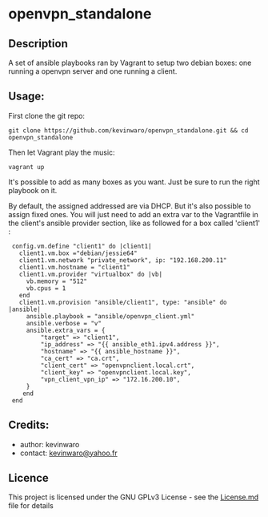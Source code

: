 
# openvpn_standalone

## Description

A set of ansible playbooks ran by Vagrant to setup two debian boxes: one running a openvpn server and one running a client.


## Usage: 

First clone the git repo:

    git clone https://github.com/kevinwaro/openvpn_standalone.git && cd openvpn_standalone

Then let Vagrant play the music:

    vagrant up
 
It's possible to add as many boxes as you want. Just be sure to run the right playbook on it. 

By default, the assigned addressed are via DHCP. But it's also possible to assign fixed ones. You will just need to add an extra var to the Vagrantfile in the client's ansible provider section, like as followed for a box called 'client1' :

     config.vm.define "client1" do |client1|
       client1.vm.box ="debian/jessie64" 
       client1.vm.network "private_network", ip: "192.168.200.11"
       client1.vm.hostname = "client1"
       client1.vm.provider "virtualbox" do |vb|
         vb.memory = "512"
         vb.cpus = 1
       end
       client1.vm.provision "ansible/client1", type: "ansible" do |ansible|
         ansible.playbook = "ansible/openvpn_client.yml"
         ansible.verbose = "v"
         ansible.extra_vars = {
             "target" => "client1", 
             "ip_address" => "{{ ansible_eth1.ipv4.address }}",
             "hostname" => "{{ ansible_hostname }}",
             "ca_cert" => "ca.crt", 
             "client_cert" => "openvpnclient.local.crt",
             "client_key" => "openvpnclient.local.key",
             "vpn_client_vpn_ip" => "172.16.200.10",
         }
        end
     end

## Credits:

* author: kevinwaro 
* contact: kevinwaro@yahoo.fr

## Licence

This project is licensed under the GNU GPLv3 License - see the [License.md](License.md) file for details
